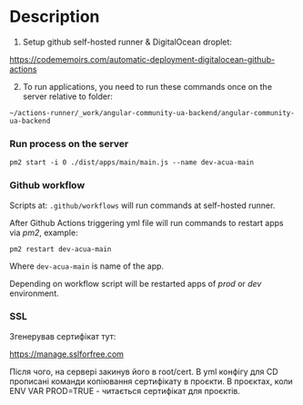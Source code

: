 # Description

1. Setup github self-hosted runner & DigitalOcean droplet:

https://codememoirs.com/automatic-deployment-digitalocean-github-actions

2. To run applications, you need to run these commands once on the server relative to folder:

`~/actions-runner/_work/angular-community-ua-backend/angular-community-ua-backend`

### Run process on the server

```
pm2 start -i 0 ./dist/apps/main/main.js --name dev-acua-main
```

### Github workflow

Scripts at:
`.github/workflows` will run commands at self-hosted runner.

After Github Actions triggering yml file will run commands to restart apps via *pm2*, example:

```
pm2 restart dev-acua-main
```

Where `dev-acua-main` is name of the app.

Depending on workflow script will be restarted apps of *prod* or *dev* environment.

### SSL

Згенерував сертифікат тут:

https://manage.sslforfree.com

Після чого, на сервері закинув його в root/cert.
В yml конфігу для CD прописані команди копіювання сертифікату в проєкти.
В проєктах, коли ENV VAR PROD=TRUE - читається сертифікат для проєктів.
